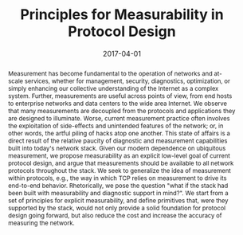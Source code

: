 ---
title: Principles for Measurability in Protocol Design
authors:
  - M. Allman
  - R. Beverly
  - B. Trammell
publication: ACM Computer Communication Review, April 2017 (Best of CCR 2017)
date: 2017-04-01
abstract: Measurement has become fundamental to the operation of networks and at-scale services, whether for management, security, diagnostics, optimization, or simply enhancing our collective understanding of the Internet as a complex system. Further, measurements are useful across points of view, from end hosts to enterprise networks and data centers to the wide area Internet. We observe that many measurements are decoupled from the protocols and applications they are designed to illuminate. Worse, current measurement practice often involves the exploitation of side-effects and unintended features of the network; or, in other words, the artful piling of hacks atop one another. This state of affairs is a direct result of the relative paucity of diagnostic and measurement capabilities built into today's network stack.  Given our modern dependence on ubiquitous measurement, we propose measurability as an explicit low-level goal of current protocol design, and argue that measurements should be available to all network protocols throughout the stack. We seek to generalize the idea of measurement within protocols, e.g., the way in which TCP relies on measurement to drive its end-to-end behavior. Rhetorically, we pose the question "what if the stack had been built with measurability and diagnostic support in mind?". We start from a set of principles for explicit measurability, and define primitives that, were they supported by the stack, would not only provide a solid foundation for protocol design going forward, but also reduce the cost and increase the accuracy of measuring the network.
abstract_short: We seek to generalize the idea of measurement within protocols, e.g., the way in which TCP relies on measurement to drive its end-to-end behavior. Rhetorically, we pose the question "what if the stack had been built with measurability and diagnostic support in mind?". We start from a set of principles for explicit measurability, and define primitives that, were they supported by the stack, would not only provide a solid foundation for protocol design going forward, but also reduce the cost and increase the accuracy of measuring the network.
math: false
selected: true
image: 
image_preview:
url_pdf: https://arxiv.org/pdf/1612.02902v1
---